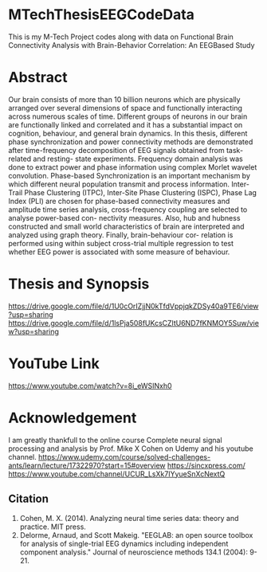 # MTechThesisEEGCodeData
This is my M-Tech Project codes along with data on Functional Brain Connectivity Analysis with Brain-Behavior Correlation: An EEGBased Study

# Abstract
Our brain consists of more than 10 billion neurons which are physically arranged over
several dimensions of space and functionally interacting across numerous scales of time.
Different groups of neurons in our brain are functionally linked and correlated and it has
a substantial impact on cognition, behaviour, and general brain dynamics. In this thesis,
different phase synchronization and power connectivity methods are demonstrated after
time-frequency decomposition of EEG signals obtained from task-related and resting-
state experiments. Frequency domain analysis was done to extract power and phase
information using complex Morlet wavelet convolution. Phase-based Synchronization
is an important mechanism by which different neural population transmit and process
information. Inter-Trail Phase Clustering (ITPC), Inter-Site Phase Clustering (ISPC),
Phase Lag Index (PLI) are chosen for phase-based connectivity measures and amplitude
time series analysis, cross-frequency coupling are selected to analyse power-based con-
nectivity measures. Also, hub and hubness constructed and small world characteristics
of brain are interpreted and analyzed using graph theory. Finally, brain-behaviour cor-
relation is performed using within subject cross-trial multiple regression to test whether
EEG power is associated with some measure of behaviour.


# Thesis and Synopsis
https://drive.google.com/file/d/1U0cOrIZjjN0kTfdVppjqkZDSy40a9TE6/view?usp=sharing
https://drive.google.com/file/d/1lsPja508fUKcsCZltU6ND7fKNMOY5Suw/view?usp=sharing

# YouTube Link
https://www.youtube.com/watch?v=8i_eWSINxh0

# Acknowledgement

I am greatly thankfull to the online course Complete neural signal processing and analysis by Prof. Mike X Cohen on Udemy and his youtube channel.
https://www.udemy.com/course/solved-challenges-ants/learn/lecture/17322970?start=15#overview
https://sincxpress.com/
https://www.youtube.com/channel/UCUR_LsXk7IYyueSnXcNextQ

Citation 
-------------------------------------------------------------------------------------------
1. Cohen, M. X. (2014). Analyzing neural time series data: theory and practice. MIT press.
2. Delorme, Arnaud, and Scott Makeig. "EEGLAB: an open source toolbox for analysis of single-trial EEG dynamics including independent component analysis." Journal of neuroscience methods 134.1 (2004): 9-21.
